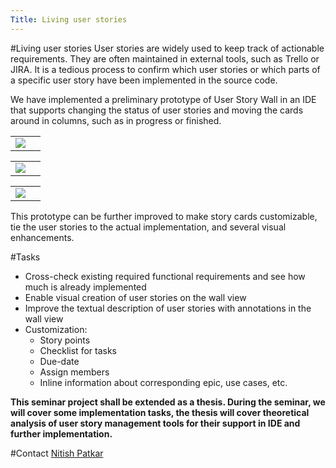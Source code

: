 ```yaml
---
Title: Living user stories
---
```

#Living user stories
User stories are widely used to keep track of actionable requirements. They are often maintained in external tools, such as Trello or JIRA. It is a tedious process to confirm which user stories or which parts of a specific user story have been implemented in the source code.

We have implemented a preliminary prototype of User Story Wall in an IDE that supports changing the status of user stories and moving the cards around in columns, such as in progress or finished.


| | |
|---|---|
|<img style="text-align:center" src="/download/Nitish/GT_related/story_wall_view_GT.png" />|


| | |
|---|---|
|<img style="text-align:center" src="/download/Nitish/GT_related/user_story_missing_entities.png" />|


| | |
|---|---|
|<img style="text-align:center" src="/download/Nitish/GT_related/adding_missing_entities.png" />|

This prototype can be further improved to make story cards customizable, tie the user stories to the actual implementation, and several visual enhancements. 

#Tasks

- Cross-check existing required functional requirements and see how much is already implemented
- Enable visual creation of user stories on the wall view
- Improve the textual description of user stories with annotations in the wall view 
- Customization:
	- Story points
	- Checklist for tasks
	- Due-date
	- Assign members
	- Inline information about corresponding epic, use cases, etc. 


**This seminar project shall be extended as a thesis. During the seminar, we will cover some implementation tasks, the thesis will cover theoretical analysis of user story management tools for their support in IDE and further implementation.**

#Contact 
[Nitish Patkar](%base_url%/staff/NitishPatkar)
  
